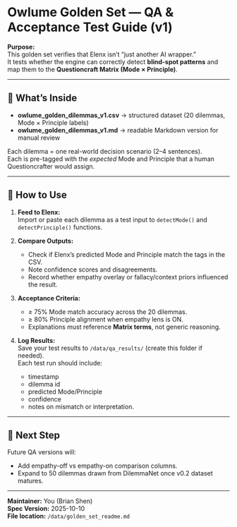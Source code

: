# Owlume Golden Set — QA & Acceptance Test Guide (v1)

**Purpose:**  
This golden set verifies that Elenx isn’t “just another AI wrapper.”  
It tests whether the engine can correctly detect **blind-spot patterns** and map them to the **Questioncraft Matrix (Mode × Principle)**.

---

## 🧭 What’s Inside

- **owlume_golden_dilemmas_v1.csv** → structured dataset (20 dilemmas, Mode × Principle labels)  
- **owlume_golden_dilemmas_v1.md** → readable Markdown version for manual review  

Each dilemma = one real-world decision scenario (2–4 sentences).  
Each is pre-tagged with the *expected* Mode and Principle that a human Questioncrafter would assign.

---

## 🧪 How to Use

1. **Feed to Elenx:**  
   Import or paste each dilemma as a test input to `detectMode()` and `detectPrinciple()` functions.

2. **Compare Outputs:**  
   - Check if Elenx’s predicted Mode and Principle match the tags in the CSV.  
   - Note confidence scores and disagreements.  
   - Record whether empathy overlay or fallacy/context priors influenced the result.

3. **Acceptance Criteria:**  
   - ≥ 75% Mode match accuracy across the 20 dilemmas.  
   - ≥ 80% Principle alignment when empathy lens is ON.  
   - Explanations must reference **Matrix terms**, not generic reasoning.

4. **Log Results:**  
   Save your test results to `/data/qa_results/` (create this folder if needed).  
   Each test run should include:
   - timestamp  
   - dilemma id  
   - predicted Mode/Principle  
   - confidence  
   - notes on mismatch or interpretation.

---

## 🧩 Next Step

Future QA versions will:
- Add empathy-off vs empathy-on comparison columns.  
- Expand to 50 dilemmas drawn from DilemmaNet once v0.2 dataset matures.

---

**Maintainer:** You (Brian Shen)  
**Spec Version:** 2025-10-10  
**File location:** `/data/golden_set_readme.md`

